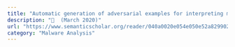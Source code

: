 ```yaml
---
title: "Automatic generation of adversarial examples for interpreting malware classifiers"
description: "📰  (March 2020)"
url: "https://www.semanticscholar.org/reader/040a0020e054e050e52a829902cfe0defad8c6ac"
category: "Malware Analysis"
---
```

